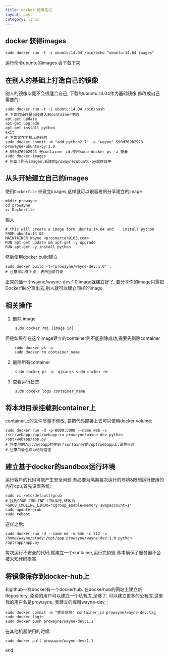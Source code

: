 ```yaml
--- 
title: docker 使用笔记
layout: post
category: linux
---
```


## docker 获得images

	sudo docker run -t -i ubuntu:14.04 /bin/echo "ubuntu:14.04 images"
运行命令ubuntu的images 会下载下来

## 在别人的基础上打造自己的镜像
别人的镜像毕竟不会很适合自己, 下载的ubuntu:14.04作为基础镜像,修改成自己需要的:

	sudo docker run -t -i ubuntu:14.04 /bin/bash
	# 下面的操作是已经进入到container中的
	apt-get update
	apt-get upgrade
	apt-get install python
	exit
	# 下面实在主机上进行的
	sudo docker commit -m "add python2.7" -a "wayne" 590d769b2923 prowayne/ubuntu-py:1.0
	# 590d769b2923 是container id,使用sudo docker ps -a 查看
	sudo docker images
	# 列出了所有images,新建的prowayne/ubuntu-py就在其中
	
## 从头开始建立自己的images
使用`Dockerfile` 来建立images,这样就可以很容易的分享建立的image

	mkdir prowayne
	cd prowayne
	vi Dockerfile
输入

	# this will create a image form ubuntu:14.04 and 	install python
	FROM ubuntu:14.04
	MAINTAINER Wayne <prosmarter@163.com>
	RUN apt-get update && apt-get -y upgrade
	RUN apt-get -y install python
然后使用docker build建立

	sudo docker build -t="prowayne/wayne-dev:1.0" .
	# 注意最后有个点, 表示当前目录
	
正常的话一个wayne/wayne-dev:1.0 image就建立好了, 要分享你的image只需把Dockerfile分享出去,别人就可以建立同样的image.

## 相关操作
1. 删除 image 
  
		sudo docker rmi [image id]
但是如果存在这个image建立的container则不能删除成功,需要先删除container

		sudo docker ps -a
		sudo docker rm container_name
2. 删除所有container  

		sudo docker ps -a -q|xargs sudo docker rm
3. 查看运行日志

		sudo docekr logs container_name
		
## 将本地目录挂载到container上
container上的文件尽量不修改, 要把代码部署上去可以使用docker volume:

	sudo docker run -d -p 8080:5000 --name web -v /src/webapp:/opt/webapp:ro prowayne/wayne-dev python /opt/webapp/app.py
	# 将本地的/src/webapp挂在到了container的/opt/webapp上,设置只读
	# 注意目录必须为绝对路径
	
## 建立基于docker的sandbox运行环境
运行客户的代码可能产生安全问题,有必要为隔离每次运行的环境&限制运行使用的内存cpu,首先设置系统:

	sudo vi /etc/default/grub
	# 找到GRUB_CMDLINE_LINUX行,修改为
	>GRUB_CMDLINE_LINUX="cgroup_enable=memory swapaccount=1"
	sudo update-grub
	sudo reboot
这样之后:

	sudo docker run -d --name me -m 64m -c 512 -v /home/wayne/study:/opt/app prowayne/wayne-dev:1.0 python /opt/app/app.py
	
每次运行不安全的代码,就建立一个container,运行完销毁.基本确保了服务器不会被未知代码损害.

## 将镜像保存到docker-hub上
和github一样docker有一个dockerhub. 在dockerhub的网站上建立新Repository, 免费的用户可以建立一个私有库,足够了. 可以建立更多的公有库.这里我的用户名是prowayne, 我建立的库叫wayne-dev, :

```
sudo docker commit -m "提交信息" container_id prowayne/wayne-dev:tag
sudo docker login
sudo docker push prowayne/wayne-dev:1.1
```

在其他机器使用的时候:

```
sudo docker pull prowayne/wayne-dev:1.1
```



end




